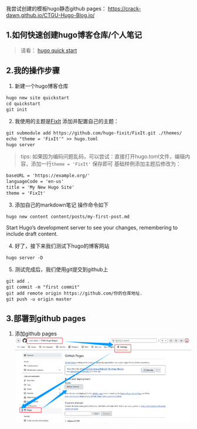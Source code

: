 我尝试创建的模板hugo静态github pages：
https://crack-dawn.github.io/CTGU-Hugo-Blog.io/

## 1.如何快速创建hugo博客仓库/个人笔记
> 请看： [hugo quick start](https://gohugo.io/getting-started/quick-start/)
>

## 2.我的操作步骤
1. 新建一个hugo博客仓库
```
hugo new site quickstart
cd quickstart
git init
```

2. 我使用的主题是[FixIt](https://github.com/hugo-fixit/FixIt)
添加并配置自己的主题：
```
git submodule add https://github.com/hugo-fixit/FixIt.git ./themes/
echo "theme = 'FixIt'" >> hugo.toml
hugo server
```
> tips: 如果因为编码问题乱码，可以尝试：直接打开hugo.toml文件，编辑内容，添加一行`theme = 'FixIt'` 保存即可
基础样例添加主题后修改为：
```
baseURL = 'https://example.org/'
languageCode = 'en-us'
title = 'My New Hugo Site'
theme = 'FixIt'
```

3. 添加自己的markdown笔记
操作命令如下
```
hugo new content content/posts/my-first-post.md
```
Start Hugo’s development server to see your changes, remembering to include draft content.


4. 好了，接下来我们测试下hugo的博客网站
```
hugo server -D
```

5. 测试完成后，我们使用git提交到github上
```
git add .
git commit -m "first commit"
git add remote origin https://github.com/你的仓库地址.
git push -u origin master
```

## 3.部署到github pages
1. 添加github pages
![QQ图片](assets_README\QQ_1720760704531.png)
